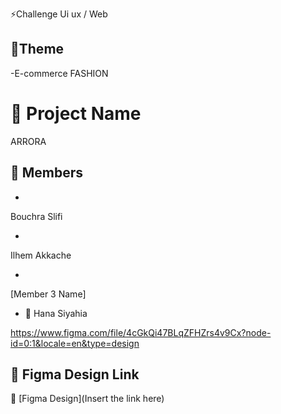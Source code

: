 ⚡Challenge Ui ux / Web

## 📝Theme

-E-commerce FASHION
# 📌 Project Name

ARRORA

## 👥 Members

-

Bouchra Slifi

-

Ilhem Akkache

-

[Member 3 Name]
- 🎨 Hana Siyahia

https://www.figma.com/file/4cGkQi47BLqZFHZrs4v9Cx?node-id=0:1&locale=en&type=design

## 🎨 Figma Design Link
🔗 [Figma Design](Insert the link here)
